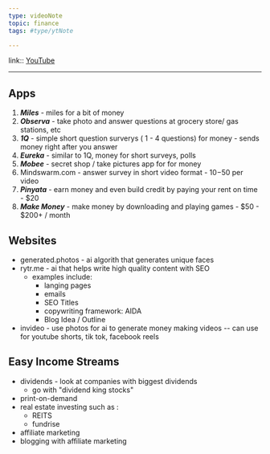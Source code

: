 ```yaml
---
type: videoNote
topic: finance
tags: #type/ytNote

---
```

link:: [YouTube](https://www.youtube.com/watch?v=eH_EdfL8tk0)

_____

## Apps

1.  ***Miles*** - miles for a bit of money
2. ***Observa*** - take photo and answer questions at grocery store/ gas stations, etc
3. ***1Q*** - simple short question surverys ( 1 - 4 questions) for money - sends money right after you answer 
4. ***Eureka*** - similar to 1Q, money for short surveys, polls
5. ***Mobee*** - secret shop / take pictures app for for money
6.  Mindswarm.com - answer survey in short video format - $10-$50 per video
7. ***Pinyata*** - earn money and even build credit by paying your rent on time - $20
8. ***Make Money*** - make money by downloading and playing games - $50 - $200+ / month



## Websites

- generated.photos - ai algorith that generates unique faces
- rytr.me - ai that helps write high quality content with SEO
	- examples include: 
		- langing pages
		- emails
		- SEO Titles
		- copywriting framework: AIDA
		- Blog Idea / Outline
- invideo - use photos for ai to generate money making videos -- can use for youtube shorts, tik tok, facebook reels






## Easy Income Streams

- dividends - look at companies with biggest dividends
	- go with "dividend king stocks"
- print-on-demand
- real estate investing such as :
	- REITS
	- fundrise
- affiliate marketing 
- blogging with affiliate marketing